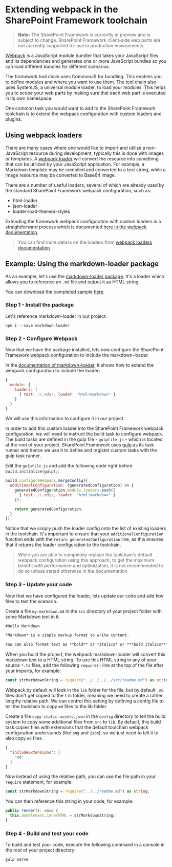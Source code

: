 # Extending webpack in the SharePoint Framework toolchain

>**Note:** The SharePoint Framework is currently in preview and is subject to change. SharePoint Framework client-side web parts are not currently supported for use in production environments.

[Webpack](https://webpack.github.io/) is a JavaScript module bundler that takes your JavaScript files and its dependencies and generates one or more JavaScript bundles so you can load different bundles for different scenarios.

The framework tool chain uses CommonJS for bundling. This enables you to define modules and where you want to use them. The tool chain also uses SystemJS, a universal module loader, to load your modules. This helps you to scope your web parts by making sure that each web part is executed in its own namespace.

One common task you would want to add to the SharePoint Framework toolchain is to extend the webpack configuration with custom loaders and plugins.

## Using webpack loaders
There are many cases where one would like to import and utilize a non-JavaScript resource during development, typically this is done with images or templates. A [webpack loader](https://webpack.github.io/docs/loaders.html) will convert the resource into something that can be utilized by your JavaScript application. For example, a Markdown template may be compiled and converted to a text string, while a image resource may be converted to Base64 image.

There are a number of useful loaders, several of which are already used by the standard SharePoint Framework webpack configuration, such as:

- html-loader
- json-loader
- loader-load-themed-styles

Extending the framework webpack configuration with custom loaders is a straightforward process which is documented [here in the webpack documentation](https://webpack.github.io/docs/loaders.html#writing-a-loader).

> You can find more details on the loaders from [webpack loaders documentation](https://webpack.github.io/docs/loaders.html)

## Example: Using the markdown-loader package
As an example, let's use the [markdown-loader package](https://www.npmjs.com/package/markdown-loader).  It's a loader which allows you to reference an `.md` file and output it as HTML string.

You can download the completed sample [here](https://aka.ms/spfx-extend-webpack-sample).

### Step 1 - Install the package
Let's reference markdown-loader in our project.

```
npm i --save markdown-loader 
```

### Step 2 - Configure Webpack 
Now that we have the package installed, lets now configure the SharePoint Framework webpack configuration to include the markdown-loader. 

In the [documentation of markdown-loader](https://github.com/peerigon/markdown-loader), it shows how to extend the webpack configuration to include the loader:

```JavaScript
{
  module: {
    loaders: [
      { test: /\.md$/, loader: "html!markdown" }
    ]
  }
}
```

We will use this information to configure it in our project. 

In order to add this custom loader into the SharePoint Framework webpack configuration, we will need to instruct the build task to configure webpack. The build tasks are defined in the gulp file - `gulpfile.js` - which is located at the root of your project. SharePoint Framework uses [gulp](http://gulpjs.com/) as its task runner and hence we use it to define and register custom tasks with the gulp task runner.

Edit the `gulpfile.js` and add the following code right before `build.initialize(gulp);`:

```JavaScript 
build.configureWebpack.mergeConfig({ 
  additionalConfiguration: (generatedConfiguration) => { 
    generatedConfiguration.module.loaders.push([ 
      { test: /\.md$/, loader: "html!markdown" } 
    ]); 

    return generatedConfiguration; 
  } 
});
```

Notice that we simply push the loader config onto the list of existing loaders in the toolchain. It's important to ensure that your `additionalConfiguration` function ends with the `return generatedConfiguration` line, as this ensures that it  returns the loader configuration to the toolchain. 

> While you are able to completely replace the toolchain's default webpack configuration using this approach, to get the maximum benefit with performance and optimization, it is not recommended to do so unless stated otherwise in the documentation. 

### Step 3 - Update your code
Now that we have configured the loader, lets update our code and add few files to test the scenario. 

Create a file `my-markdown.md` in the `src` directory of your project folder with some Markdown text in it.

```md
#Hello Markdown

*Markdown* is a simple markup format to write content. 

You can also format text as **bold** or *italics* or ***bold italics***  
```

When you build the project, the webpack markdown-loader will convert this markdown text to a HTML string. To use this HTML string in any of your source `*.ts` files, add the following `require()` line at the top of the file after your imports, for example:


```TypeScript
const strMarkdownString = require("../../../../src/readme.md") as string;
```

Webpack by default will look in the `lib` folder for the file, but by default `.md` files don't get copied to the `lib` folder, meaning we need to create a rather lengthy relative path. We can control this setting by defining a config file to tell the toolchain to copy `md` files to the lib folder. 

Create a file `copy-static-assets.json` in the `config` directory to tell the build system to copy some additional files from `src` to `lib`. By default, this build task copies files with extensions that the default toolchain webpack configuration understands (like `png` and `json`), so we just need to tell it to also copy `md` files.

```JSON
{
  "includeExtensions": [
    "md"
  ]
}
```

Now instead of using the relative path, you can use the file path in your `require` statement, for example:

```TypeScript
const strMarkdownString = require("../../readme.md") as string;
```
 
You can then reference this string in your code, for example:

``` TypeScript
public render(): void {
  this.domElement.innerHTML = strMarkdownString;
}
```

### Step 4 - Build and test your code
To build and test your code, execute the following command in a console in the root of your project directory:

```
gulp serve
```